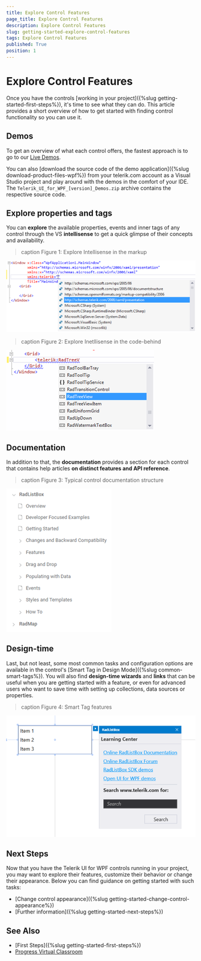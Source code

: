 ```yaml
---
title: Explore Control Features
page_title: Explore Control Features
description: Explore Control Features
slug: getting-started-explore-control-features
tags: Explore Control Features
published: True
position: 1
---
```


# Explore Control Features

Once you have the controls [working in your project]({%slug getting-started-first-steps%}), it's time to see what they can do. This article provides a short overview of how to get started with finding control functionality so you can use it.

## Demos

To get an overview of what each control offers, the fastest approach is to go to our [Live Demos](http://demos.telerik.com/wpf).

You can also [download the source code of the demo application]({%slug download-product-files-wpf%}) from your telerik.com account as a Visual Studio project and play around with the demos in the comfort of your IDE. The `Telerik_UI_for_WPF_[version]_Demos.zip` archive contains the respective source code.

## Explore properties and tags

You can **explore** the available properties, events and inner tags of any control through the VS **intellisense** to get a quick glimpse of their concepts and availability.

>caption Figure 1: Explore Intellisense in the markup

![Explore Intellisense in the markup](adding-telerik-ui-to-an-application/images/installation-adding-application-using-intellisense-vs-wpf-0.png "Explore Intellisense in the markup")

>caption Figure 2: Explore Inetllisense in the code-behind

![Explore Intellisense in the code-behind](adding-telerik-ui-to-an-application/images/installation-adding-application-using-intellisense-vs-wpf-2.png "Explore Inetllisense in the code-behind")

## Documentation

In addition to that, the **documentation** provides a section for each control that contains help articles **on distinct features and API reference**.

>caption Figure 3: Typical control documentation structure

![Typical control documentation structure](images/typical-control-docs-structure.png "Typical control documentation structure")

## Design-time

Last, but not least, some most common tasks and configuration options are available in the control's [Smart Tag in Design Mode]({%slug common-smart-tags%}). You will also find **design-time wizards** and **links** that can be useful when you are getting started with a feature, or even for advanced users who want to save time with setting up collections, data sources or properties.

>caption Figure 4: Smart Tag features

![Smart Tag features](images/smart-tag-features.png "Smart Tag features")

## Next Steps

Now that you have the Telerik UI for WPF controls running in your project, you may want to explore their features, customize their behavior or change their appearance. Below you can find guidance on getting started with such tasks:

* [Change control appearance]({%slug getting-started-change-control-appearance%})
* [Further information]({%slug getting-started-next-steps%})

## See Also

* [First Steps]({%slug getting-started-first-steps%})
* [Progress Virtual Classroom](https://www.telerik.com/account/support/virtual-classroom)
